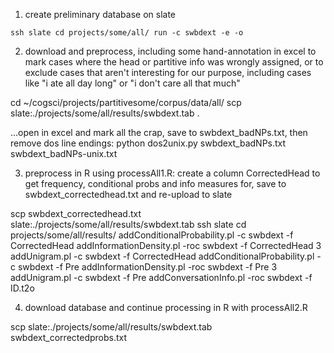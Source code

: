 1. create preliminary database on slate

``ssh slate
cd projects/some/all/
run -c swbdext -e -o``

2. download and preprocess, including some hand-annotation in excel to mark cases where the head or partitive info was wrongly assigned, or to exclude cases that aren't interesting for our purpose, including  cases like "i ate all day long" or "i don't care all that much"

cd ~/cogsci/projects/partitivesome/corpus/data/all/
scp slate:./projects/some/all/results/swbdext.tab .

...open in excel and mark all the crap, save to swbdext_badNPs.txt, then remove dos line endings:
python dos2unix.py swbdext_badNPs.txt swbdext_badNPs-unix.txt

3. preprocess in R using processAll1.R: create a column CorrectedHead to get frequency, conditional probs and info measures for, save to swbdext_correctedhead.txt and re-upload to slate

scp swbdext_correctedhead.txt slate:./projects/some/all/results/swbdext.tab
ssh slate
cd projects/some/all/results/
addConditionalProbability.pl -c swbdext -f CorrectedHead
addInformationDensity.pl -roc swbdext -f CorrectedHead 3
addUnigram.pl -c swbdext -f CorrectedHead
addConditionalProbability.pl -c swbdext -f Pre
addInformationDensity.pl -roc swbdext -f Pre 3
addUnigram.pl -c swbdext -f Pre
addConversationInfo.pl -roc swbdext -f ID.t2o

4. download database and continue processing in R with processAll2.R

scp slate:./projects/some/all/results/swbdext.tab swbdext_correctedprobs.txt